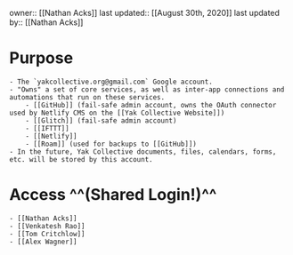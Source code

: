 owner:: [[Nathan Acks]]
last updated:: [[August 30th, 2020]]
last updated by:: [[Nathan Acks]]
# Purpose
    - The `yakcollective.org@gmail.com` Google account.
    - "Owns" a set of core services, as well as inter-app connections and automations that run on these services.
        - [[GitHub]] (fail-safe admin account, owns the OAuth connector used by Netlify CMS on the [[Yak Collective Website]])
        - [[Glitch]] (fail-safe admin account)
        - [[IFTTT]]
        - [[Netlify]]
        - [[Roam]] (used for backups to [[GitHub]])
    - In the future, Yak Collective documents, files, calendars, forms, etc. will be stored by this account.
# Access ^^(Shared Login!)^^
    - [[Nathan Acks]]
    - [[Venkatesh Rao]]
    - [[Tom Critchlow]]
    - [[Alex Wagner]]
